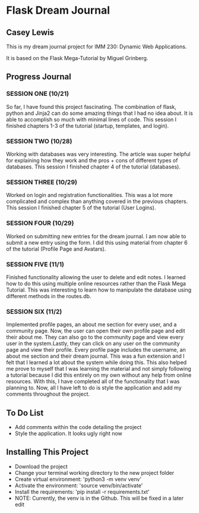 # Flask Dream Journal
## Casey Lewis

This is my dream journal project for IMM 230: Dynamic Web Applications.

It is based on the Flask Mega-Tutorial by Miguel Grinberg.

## Progress Journal

### SESSION ONE (10/21)

So far, I have found this project fascinating. The combination of flask, python and Jinja2 can do some
amazing things that I had no idea about. It is able to accomplish so much with minimal lines of code.
This session I finished chapters 1-3 of the tutorial (startup, templates, and login).

### SESSION TWO (10/28)

Working with databases was very interesting. The article was super helpful for explaining how they work
and the pros + cons of different types of databases. This session I finished chapter 4 of the tutorial (databases).

### SESSION THREE (10/29)

Worked on login and registration functionalities. This was a lot more complicated and complex than anything
covered in the previous chapters. This session I finished chapter 5 of the tutorial (User Logins).

### SESSION FOUR (10/29)

Worked on submitting new entries for the dream journal. I am now able to submit a new entry using the form.
I did this using material from chapter 6 of the tutorial (Profile Page and Avatars).

### SESSION FIVE (11/1)

Finished functionality allowing the user to delete and edit notes. I learned how to do this using multiple
online resources rather than the Flask Mega Tutorial. This was interesting to learn how to manipulate the
database using different methods in the routes.db.

### SESSION SIX (11/2)

Implemented profile pages, an about me section for every user, and a community page.
Now, the user can open their own profile page and edit their about me. They can also go to the community page 
and view every user in the system.Lastly, they can click on any user on the community page and view their profile.
Every profile page includes the username, an about me section and their dream journal. This was a fun extension and
I felt that I learned a lot about the system while doing this. This also helped me prove to myself that I was
learning the material and not simply following a tutorial because I did this entirely on my own without any help from
online resources. With this, I have completed all of the functionality that I was planning to. Now, all I have left
to do is style the application and add my comments throughout the project.

## To Do List

- Add comments within the code detailing the project
- Style the application. It looks ugly right now

## Installing This Project

- Download the project
- Change your terminal working directory to the new project folder
- Create virtual environment: 'python3 -m venv venv'
- Activate the environment: 'source venv/bin/activate'
- Install the requirements: 'pip install -r requirements.txt'
- NOTE: Currently, the venv is in the Github. This will be fixed in a later edit